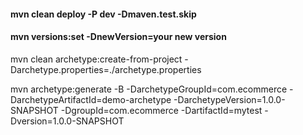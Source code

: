 #### mvn clean deploy -P dev -Dmaven.test.skip
#### mvn versions:set -DnewVersion=your new version

mvn clean archetype:create-from-project -Darchetype.properties=./archetype.properties

mvn archetype:generate -B -DarchetypeGroupId=com.ecommerce -DarchetypeArtifactId=demo-archetype -DarchetypeVersion=1.0.0-SNAPSHOT -DgroupId=com.ecommerce -DartifactId=mytest -Dversion=1.0.0-SNAPSHOT